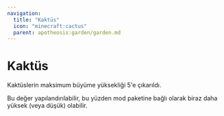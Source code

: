```yaml
---
navigation:
  title: "Kaktüs"
  icon: "minecraft:cactus"
  parent: apotheosis:garden/garden.md
---
```


# Kaktüs

Kaktüslerin maksimum büyüme yüksekliği 5'e çıkarıldı.

Bu değer yapılandırılabilir, bu yüzden mod paketine bağlı olarak biraz daha yüksek (veya düşük) olabilir.

